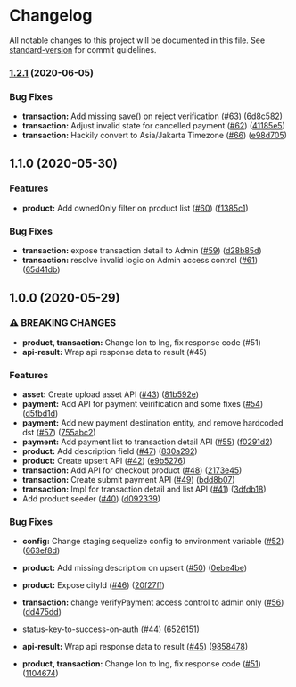 # Changelog

All notable changes to this project will be documented in this file. See [standard-version](https://github.com/conventional-changelog/standard-version) for commit guidelines.

### [1.2.1](https://github.com/vinnoti/storas-backend/compare/v1.2.0...v1.2.1) (2020-06-05)


### Bug Fixes

* **transaction:** Add missing save() on reject verification ([#63](https://github.com/vinnoti/storas-backend/issues/63)) ([6d8c582](https://github.com/vinnoti/storas-backend/commit/6d8c582164159f91b36bf36ff961f47cbc686398))
* **transaction:** Adjust invalid state for cancelled payment ([#62](https://github.com/vinnoti/storas-backend/issues/62)) ([41185e5](https://github.com/vinnoti/storas-backend/commit/41185e528283cb237277baf4fc0b7367876fe8ba))
* **transaction:** Hackily convert to Asia/Jakarta Timezone ([#66](https://github.com/vinnoti/storas-backend/issues/66)) ([e98d705](https://github.com/vinnoti/storas-backend/commit/e98d705f48beeb63840bf4dc837bc796a64858d7))

## 1.1.0 (2020-05-30)


### Features

* **product:** Add ownedOnly filter on product list ([#60](https://github.com/vinnoti/storas-backend/issues/60)) ([f1385c1](https://github.com/vinnoti/storas-backend/commit/f1385c138ad65871b76afed788f4c242f26b7dba))


### Bug Fixes

* **transaction:** expose transaction detail to Admin ([#59](https://github.com/vinnoti/storas-backend/issues/59)) ([d28b85d](https://github.com/vinnoti/storas-backend/commit/d28b85d38b924f71df1e9a87c9ac53ddc11971fb))
* **transaction:** resolve invalid logic on Admin access control ([#61](https://github.com/vinnoti/storas-backend/issues/61)) ([65d41db](https://github.com/vinnoti/storas-backend/commit/65d41dbc14fbc5d1ebf75a0e96d0f776277e1493))


## 1.0.0 (2020-05-29)


### ⚠ BREAKING CHANGES

* **product, transaction:** Change lon to lng, fix response code (#51)
* **api-result:** Wrap api response data to result (#45)

### Features

* **asset:** Create upload asset API ([#43](https://github.com/vinnoti/storas-backend/issues/43)) ([81b592e](https://github.com/vinnoti/storas-backend/commit/81b592eb274441e742029cc0e9c93e789aa62f14))
* **payment:** Add API for payment veirification and some fixes ([#54](https://github.com/vinnoti/storas-backend/issues/54)) ([d5fbd1d](https://github.com/vinnoti/storas-backend/commit/d5fbd1d6d0e3586d75de7aa0e3b664488672a40e))
* **payment:** Add new payment destination entity, and remove hardcoded dst ([#57](https://github.com/vinnoti/storas-backend/issues/57)) ([755abc2](https://github.com/vinnoti/storas-backend/commit/755abc2a756b378c21c2751ff34f9c85bfac6dd0))
* **payment:** Add payment list to transaction detail API ([#55](https://github.com/vinnoti/storas-backend/issues/55)) ([f0291d2](https://github.com/vinnoti/storas-backend/commit/f0291d2a910a26fd172685c1eb8debceb0f7a436))
* **product:** Add description field ([#47](https://github.com/vinnoti/storas-backend/issues/47)) ([830a292](https://github.com/vinnoti/storas-backend/commit/830a2926cf9ed56e0c9f17ffb9c5bc71917d778c))
* **product:** Create upsert API ([#42](https://github.com/vinnoti/storas-backend/issues/42)) ([e9b5276](https://github.com/vinnoti/storas-backend/commit/e9b527691ddd24c1ef4a223551ae9759ab09c8ea))
* **transaction:** Add API for checkout product ([#48](https://github.com/vinnoti/storas-backend/issues/48)) ([2173e45](https://github.com/vinnoti/storas-backend/commit/2173e459b2fff4ca9094eb4f981347750d7310d8))
* **transaction:** Create submit payment API ([#49](https://github.com/vinnoti/storas-backend/issues/49)) ([bdd8b07](https://github.com/vinnoti/storas-backend/commit/bdd8b0748d473ab3f22ca5f3967c52654fc52f37))
* **transaction:** Impl for transaction detail and list API ([#41](https://github.com/vinnoti/storas-backend/issues/41)) ([3dfdb18](https://github.com/vinnoti/storas-backend/commit/3dfdb181e4018d7c769af55c5dbc9e7e608fb1d8))
* Add product seeder ([#40](https://github.com/vinnoti/storas-backend/issues/40)) ([d092339](https://github.com/vinnoti/storas-backend/commit/d092339691d2887559daa942c90b0eceb3848028))


### Bug Fixes

* **config:** Change staging sequelize config to environment variable ([#52](https://github.com/vinnoti/storas-backend/issues/52)) ([663ef8d](https://github.com/vinnoti/storas-backend/commit/663ef8dd7d8605b4cdde4fcd1d3c4bfdf2bac95c))
* **product:** Add missing description on upsert ([#50](https://github.com/vinnoti/storas-backend/issues/50)) ([0ebe4be](https://github.com/vinnoti/storas-backend/commit/0ebe4be034558772be2dc133825167f594a9aa36))
* **product:** Expose cityId ([#46](https://github.com/vinnoti/storas-backend/issues/46)) ([20f27ff](https://github.com/vinnoti/storas-backend/commit/20f27ff2e286e3497677e4971d72f5ca76781fa5))
* **transaction:** change verifyPayment access control to admin only ([#56](https://github.com/vinnoti/storas-backend/issues/56)) ([dd475dd](https://github.com/vinnoti/storas-backend/commit/dd475ddb4b9f0e2c865271e5fea4a7ee3bfa78b6))
* status-key-to-success-on-auth ([#44](https://github.com/vinnoti/storas-backend/issues/44)) ([6526151](https://github.com/vinnoti/storas-backend/commit/65261512932e209b63df440fcbd3ef540ef77121))


* **api-result:** Wrap api response data to result ([#45](https://github.com/vinnoti/storas-backend/issues/45)) ([9858478](https://github.com/vinnoti/storas-backend/commit/9858478223cdf9bb922afd49475024fbc54d301d))
* **product, transaction:** Change lon to lng, fix response code ([#51](https://github.com/vinnoti/storas-backend/issues/51)) ([1104674](https://github.com/vinnoti/storas-backend/commit/1104674b23a98d0b38a7478275e45a421c82954d))
